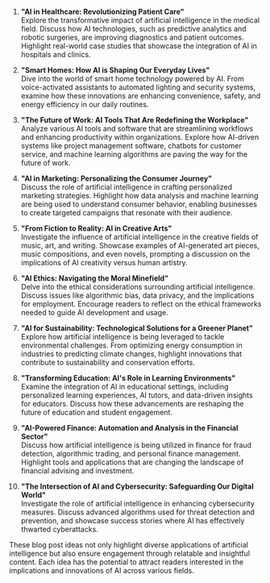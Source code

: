 1. **"AI in Healthcare: Revolutionizing Patient Care"**  
   Explore the transformative impact of artificial intelligence in the medical field. Discuss how AI technologies, such as predictive analytics and robotic surgeries, are improving diagnostics and patient outcomes. Highlight real-world case studies that showcase the integration of AI in hospitals and clinics.

2. **"Smart Homes: How AI is Shaping Our Everyday Lives"**  
   Dive into the world of smart home technology powered by AI. From voice-activated assistants to automated lighting and security systems, examine how these innovations are enhancing convenience, safety, and energy efficiency in our daily routines.

3. **"The Future of Work: AI Tools That Are Redefining the Workplace"**  
   Analyze various AI tools and software that are streamlining workflows and enhancing productivity within organizations. Explore how AI-driven systems like project management software, chatbots for customer service, and machine learning algorithms are paving the way for the future of work.

4. **"AI in Marketing: Personalizing the Consumer Journey"**  
   Discuss the role of artificial intelligence in crafting personalized marketing strategies. Highlight how data analysis and machine learning are being used to understand consumer behavior, enabling businesses to create targeted campaigns that resonate with their audience.

5. **"From Fiction to Reality: AI in Creative Arts"**  
   Investigate the influence of artificial intelligence in the creative fields of music, art, and writing. Showcase examples of AI-generated art pieces, music compositions, and even novels, prompting a discussion on the implications of AI creativity versus human artistry.

6. **"AI Ethics: Navigating the Moral Minefield"**  
   Delve into the ethical considerations surrounding artificial intelligence. Discuss issues like algorithmic bias, data privacy, and the implications for employment. Encourage readers to reflect on the ethical frameworks needed to guide AI development and usage.

7. **"AI for Sustainability: Technological Solutions for a Greener Planet"**  
   Explore how artificial intelligence is being leveraged to tackle environmental challenges. From optimizing energy consumption in industries to predicting climate changes, highlight innovations that contribute to sustainability and conservation efforts.

8. **"Transforming Education: AI's Role in Learning Environments"**  
   Examine the integration of AI in educational settings, including personalized learning experiences, AI tutors, and data-driven insights for educators. Discuss how these advancements are reshaping the future of education and student engagement.

9. **"AI-Powered Finance: Automation and Analysis in the Financial Sector"**  
   Discuss how artificial intelligence is being utilized in finance for fraud detection, algorithmic trading, and personal finance management. Highlight tools and applications that are changing the landscape of financial advising and investment.

10. **"The Intersection of AI and Cybersecurity: Safeguarding Our Digital World"**  
    Investigate the role of artificial intelligence in enhancing cybersecurity measures. Discuss advanced algorithms used for threat detection and prevention, and showcase success stories where AI has effectively thwarted cyberattacks.

These blog post ideas not only highlight diverse applications of artificial intelligence but also ensure engagement through relatable and insightful content. Each idea has the potential to attract readers interested in the implications and innovations of AI across various fields.